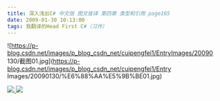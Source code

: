 ```yaml
---
title: 深入浅出C# 中文版 图文皆译 第四章 类型和引用 page165
date: 2009-01-30 10:13:00
tags: 我翻译的Head First C#（习作）
---
```

![https://p-blog.csdn.net/images/p_blog_csdn_net/cuipengfei1/EntryImages/20090
130/截图01.jpg](https://p-blog.csdn.net/images/p_blog_csdn_net/cuipengfei1/Entry
Images/20090130/%E6%88%AA%E5%9B%BE01.jpg)



[ ![](https://profile.csdnimg.cn/5/2/5/3_cuipengfei1)
![](https://g.csdnimg.cn/static/user-reg-year/1x/11.png)
](https://blog.csdn.net/cuipengfei1)





